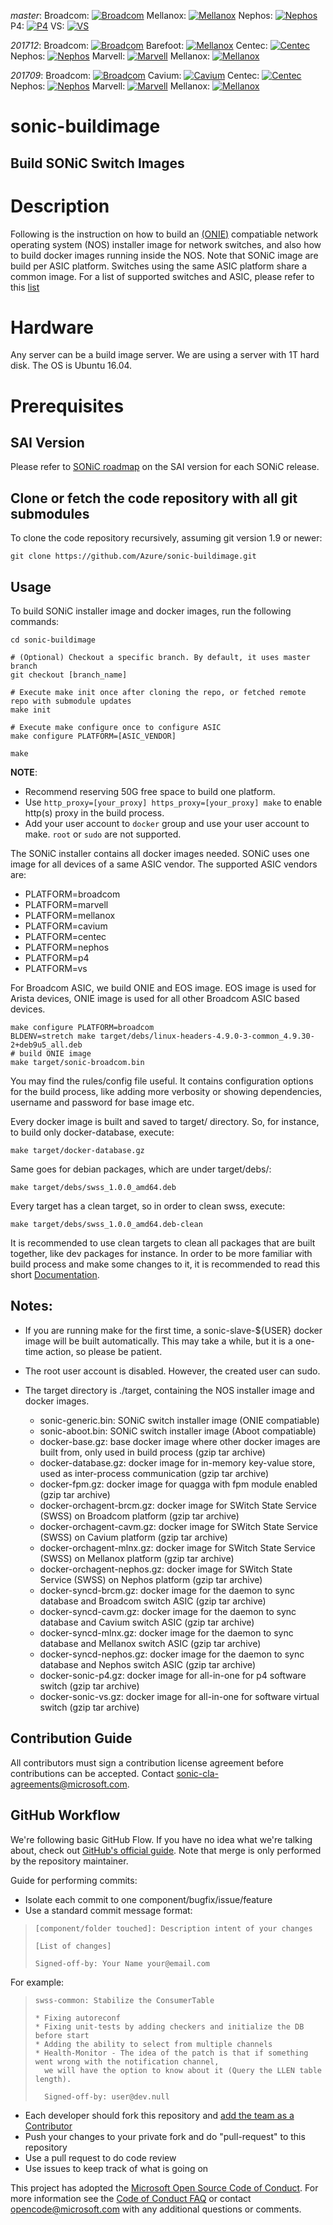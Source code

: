*master*: Broadcom: [![Broadcom](https://sonic-jenkins.westus2.cloudapp.azure.com/job/broadcom/job/buildimage-brcm-all/badge/icon)](https://sonic-jenkins.westus2.cloudapp.azure.com/job/broadcom/job/buildimage-brcm-all)
Mellanox: [![Mellanox](https://sonic-jenkins.westus2.cloudapp.azure.com/job/mellanox/job/buildimage-mlnx-all/badge/icon)](https://sonic-jenkins.westus2.cloudapp.azure.com/job/mellanox/job/buildimage-mlnx-all)
Nephos: [![Nephos](https://sonic-jenkins.westus2.cloudapp.azure.com/job/nephos/job/buildimage-nephos-all/badge/icon)](https://sonic-jenkins.westus2.cloudapp.azure.com/job/nephos/job/buildimage-nephos-all)
P4: [![P4](https://sonic-jenkins.westus2.cloudapp.azure.com/job/p4/job/buildimage-p4-all/badge/icon)](https://sonic-jenkins.westus2.cloudapp.azure.com/job/p4/job/buildimage-p4-all)
VS: [![VS](https://sonic-jenkins.westus2.cloudapp.azure.com/job/vs/job/buildimage-vs-all/badge/icon)](https://sonic-jenkins.westus2.cloudapp.azure.com/job/vs/job/buildimage-vs-all)

*201712*:
Broadcom: [![Broadcom](https://sonic-jenkins.westus2.cloudapp.azure.com/job/broadcom/job/buildimage-brcm-201712/badge/icon)](https://sonic-jenkins.westus2.cloudapp.azure.com/job/broadcom/job/buildimage-brcm-201712/)
Barefoot: [![Mellanox](https://sonic-jenkins.westus2.cloudapp.azure.com/job/barefoot/job/buildimage-bf-201712/badge/icon)](https://sonic-jenkins.westus2.cloudapp.azure.com/job/barefoot/job/buildimage-bf-201712/)
Centec: [![Centec](https://sonic-jenkins.westus2.cloudapp.azure.com/job/centec/job/buildimage-centec-201712/badge/icon)](https://sonic-jenkins.westus2.cloudapp.azure.com/job/centec/job/buildimage-centec-201712/)
Nephos: [![Nephos](https://sonic-jenkins.westus2.cloudapp.azure.com/job/nephos/job/buildimage-nephos-201712/badge/icon)](https://sonic-jenkins.westus2.cloudapp.azure.com/job/nephos/job/buildimage-nephos-201712/)
Marvell: [![Marvell](https://sonic-jenkins.westus2.cloudapp.azure.com/job/marvell/job/buildimage-mrvl-201712/badge/icon)](https://sonic-jenkins.westus2.cloudapp.azure.com/job/marvell/job/buildimage-mrvl-201712/)
Mellanox: [![Mellanox](https://sonic-jenkins.westus2.cloudapp.azure.com/job/mellanox/job/buildimage-mlnx-201712/badge/icon)](https://sonic-jenkins.westus2.cloudapp.azure.com/job/mellanox/job/buildimage-mlnx-201712/)

*201709*: 
Broadcom: [![Broadcom](https://sonic-jenkins.westus2.cloudapp.azure.com/job/broadcom/job/buildimage-brcm-201709/badge/icon)](https://sonic-jenkins.westus2.cloudapp.azure.com/job/broadcom/job/buildimage-brcm-201709/)
Cavium: [![Cavium](https://sonic-jenkins.westus2.cloudapp.azure.com/job/cavium/job/buildimage-cavm-201709/badge/icon)](https://sonic-jenkins.westus2.cloudapp.azure.com/job/cavium/job/buildimage-cavm-201709/)
Centec: [![Centec](https://sonic-jenkins.westus2.cloudapp.azure.com/job/centec/job/buildimage-centec-201709/badge/icon)](https://sonic-jenkins.westus2.cloudapp.azure.com/job/centec/job/buildimage-centec-201709/)
Nephos: [![Nephos](https://sonic-jenkins.westus2.cloudapp.azure.com/job/nephos/job/buildimage-nephos-201709/badge/icon)](https://sonic-jenkins.westus2.cloudapp.azure.com/job/nephos/job/buildimage-nephos-201709/)
Marvell: [![Marvell](https://sonic-jenkins.westus2.cloudapp.azure.com/job/marvell/job/buildimage-mrvl-201709/badge/icon)](https://sonic-jenkins.westus2.cloudapp.azure.com/job/marvell/job/buildimage-mrvl-201709/)
Mellanox: [![Mellanox](https://sonic-jenkins.westus2.cloudapp.azure.com/job/mellanox/job/buildimage-mlnx-201709/badge/icon)](https://sonic-jenkins.westus2.cloudapp.azure.com/job/mellanox/job/buildimage-mlnx-201709/)

# sonic-buildimage

## Build SONiC Switch Images

# Description 

Following is the instruction on how to build an [(ONIE)](https://github.com/opencomputeproject/onie) compatiable network operating system (NOS) installer image for network switches, and also how to build docker images running inside the NOS. Note that SONiC image are build per ASIC platform. Switches using the same ASIC platform share a common image. For a list of supported switches and ASIC, please refer to this [list](https://github.com/Azure/SONiC/wiki/Supported-Devices-and-Platforms)

# Hardware
Any server can be a build image server. We are using a server with 1T hard disk. The OS is Ubuntu 16.04.

# Prerequisites

## SAI Version 
Please refer to [SONiC roadmap](https://github.com/Azure/SONiC/wiki/Sonic-Roadmap-Planning) on the SAI version for each SONiC release. 

## Clone or fetch the code repository with all git submodules
To clone the code repository recursively, assuming git version 1.9 or newer:

    git clone https://github.com/Azure/sonic-buildimage.git

## Usage

To build SONiC installer image and docker images, run the following commands:

    cd sonic-buildimage

    # (Optional) Checkout a specific branch. By default, it uses master branch
    git checkout [branch_name]

    # Execute make init once after cloning the repo, or fetched remote repo with submodule updates
    make init

    # Execute make configure once to configure ASIC
    make configure PLATFORM=[ASIC_VENDOR]

    make

 **NOTE**:

- Recommend reserving 50G free space to build one platform.
- Use `http_proxy=[your_proxy] https_proxy=[your_proxy] make` to enable http(s) proxy in the build process.
- Add your user account to `docker` group and use your user account to make. `root` or `sudo` are not supported.

The SONiC installer contains all docker images needed. SONiC uses one image for all devices of a same ASIC vendor. The supported ASIC vendors are:

- PLATFORM=broadcom
- PLATFORM=marvell 
- PLATFORM=mellanox
- PLATFORM=cavium
- PLATFORM=centec
- PLATFORM=nephos
- PLATFORM=p4
- PLATFORM=vs

For Broadcom ASIC, we build ONIE and EOS image. EOS image is used for Arista devices, ONIE image is used for all other Broadcom ASIC based devices. 

    make configure PLATFORM=broadcom
    BLDENV=stretch make target/debs/linux-headers-4.9.0-3-common_4.9.30-2+deb9u5_all.deb
    # build ONIE image
    make target/sonic-broadcom.bin
 
You may find the rules/config file useful. It contains configuration options for the build process, like adding more verbosity or showing dependencies, username and password for base image etc.

Every docker image is built and saved to target/ directory.
So, for instance, to build only docker-database, execute:

    make target/docker-database.gz

Same goes for debian packages, which are under target/debs/:

    make target/debs/swss_1.0.0_amd64.deb

Every target has a clean target, so in order to clean swss, execute:

    make target/debs/swss_1.0.0_amd64.deb-clean

It is recommended to use clean targets to clean all packages that are built together, like dev packages for instance. In order to be more familiar with build process and make some changes to it, it is recommended to read this short [Documentation](README.buildsystem.md).

## Notes:
- If you are running make for the first time, a sonic-slave-${USER} docker image will be built automatically.
This may take a while, but it is a one-time action, so please be patient.

- The root user account is disabled. However, the created user can sudo.

- The target directory is ./target, containing the NOS installer image and docker images.
  - sonic-generic.bin: SONiC switch installer image (ONIE compatiable)
  - sonic-aboot.bin: SONiC switch installer image (Aboot compatiable)
  - docker-base.gz: base docker image where other docker images are built from, only used in build process (gzip tar archive)
  - docker-database.gz: docker image for in-memory key-value store, used as inter-process communication (gzip tar archive)
  - docker-fpm.gz: docker image for quagga with fpm module enabled (gzip tar archive)
  - docker-orchagent-brcm.gz: docker image for SWitch State Service (SWSS) on Broadcom platform (gzip tar archive)
  - docker-orchagent-cavm.gz: docker image for SWitch State Service (SWSS) on Cavium platform (gzip tar archive)
  - docker-orchagent-mlnx.gz: docker image for SWitch State Service (SWSS) on Mellanox platform (gzip tar archive)
  - docker-orchagent-nephos.gz: docker image for SWitch State Service (SWSS) on Nephos platform (gzip tar archive)
  - docker-syncd-brcm.gz: docker image for the daemon to sync database and Broadcom switch ASIC (gzip tar archive)
  - docker-syncd-cavm.gz: docker image for the daemon to sync database and Cavium switch ASIC (gzip tar archive)
  - docker-syncd-mlnx.gz: docker image for the daemon to sync database and Mellanox switch ASIC (gzip tar archive)
  - docker-syncd-nephos.gz: docker image for the daemon to sync database and Nephos switch ASIC (gzip tar archive)
  - docker-sonic-p4.gz: docker image for all-in-one for p4 software switch (gzip tar archive)
  - docker-sonic-vs.gz: docker image for all-in-one for software virtual switch (gzip tar archive)

## Contribution Guide

All contributors must sign a contribution license agreement before contributions can be accepted.  Contact sonic-cla-agreements@microsoft.com.

## GitHub Workflow

We're following basic GitHub Flow. If you have no idea what we're talking about, check out [GitHub's official guide](https://guides.github.com/introduction/flow/). Note that merge is only performed by the repository maintainer.

Guide for performing commits:

* Isolate each commit to one component/bugfix/issue/feature
* Use a standard commit message format:

>     [component/folder touched]: Description intent of your changes
>
>     [List of changes]
>
> 	  Signed-off-by: Your Name your@email.com

For example:

>     swss-common: Stabilize the ConsumerTable
>
>     * Fixing autoreconf
>     * Fixing unit-tests by adding checkers and initialize the DB before start
>     * Adding the ability to select from multiple channels
>     * Health-Monitor - The idea of the patch is that if something went wrong with the notification channel,
>       we will have the option to know about it (Query the LLEN table length).
>
>       Signed-off-by: user@dev.null


* Each developer should fork this repository and [add the team as a Contributor](https://help.github.com/articles/adding-collaborators-to-a-personal-repository)
* Push your changes to your private fork and do "pull-request" to this repository
* Use a pull request to do code review
* Use issues to keep track of what is going on

This project has adopted the [Microsoft Open Source Code of Conduct](https://opensource.microsoft.com/codeofconduct/). For more information see the [Code of Conduct FAQ](https://opensource.microsoft.com/codeofconduct/faq/) or contact [opencode@microsoft.com](mailto:opencode@microsoft.com) with any additional questions or comments.
